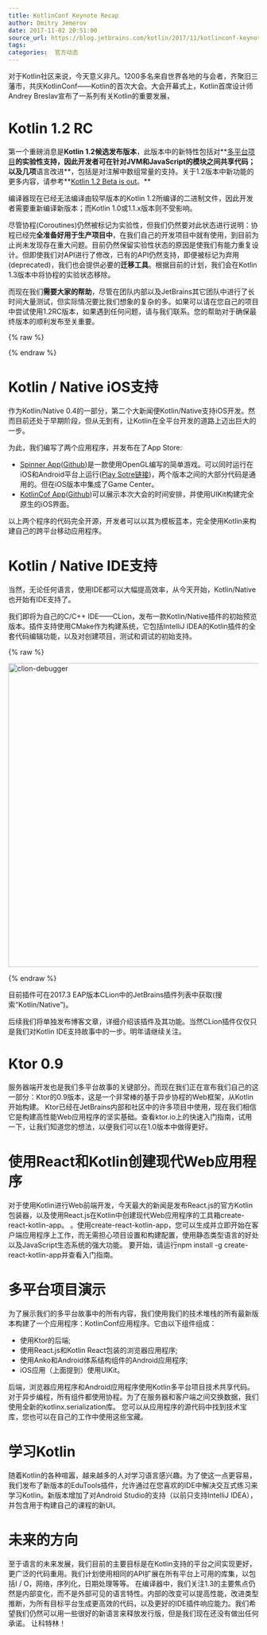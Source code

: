 ```yaml
---
title: KotlinConf Keynote Recap
author: Dmitry Jemerov
date: 2017-11-02 20:51:00
source_url: https://blog.jetbrains.com/kotlin/2017/11/kotlinconf-keynote-recap/
tags: 
categories:  官方动态
---
```


对于Kotlin社区来说，今天意义非凡。1200多名来自世界各地的与会者，齐聚旧三藩市，共庆KotlinConf——Kotlin的首次大会。大会开幕式上，Kotlin首席设计师Andrey Breslav宣布了一系列有关Kotlin的重要发展， 
# Kotlin 1.2 RC

第一个重磅消息是**Kotlin 1.2候选发布版本**，此版本中的新特性包括对**[多平台项目](http://kotlinlang.org/docs/reference/multiplatform.html)**的实验性支持，因此开发者可在针对JVM和JavaScript的模块之间共享代码；以及几项**语言改进**，包括是对注解中数组常量的支持。关于1.2版本中新功能的更多内容，请参考**[Kotlin 1.2 Beta is out](https://github.com/enbandari/KotlinBlogTranslation/blob/master/translated/Kotlin%201.2%20Beta%20is%20out.md)。**  

编译器现在已经无法编译由较早版本的Kotlin 1.2所编译的二进制文件，因此开发者需要重新编译新版本；而Kotlin 1.0或1.1.x版本则不受影响。  

尽管协程(Coroutines)仍然被标记为实验性，但我们仍然要对此状态进行说明：协程已经完**全准备好用于生产项目中**，在我们自己的开发项目中就有使用，到目前为止尚未发现存在重大问题。目前仍然保留实验性状态的原因是使我们有能力重复设计。但即使我们对API进行了修改，已有的API仍然支持，即便被标记为弃用(deprecated)，我们也会提供必要的**迁移工具**。根据目前的计划，我们会在Kotlin 1.3版本中将协程的实验状态移除。  

而现在我们**需要大家的帮助**，尽管在团队内部以及JetBrains其它团队中进行了长时间大量测试，但实际情况要比我们想象的复杂的多。如果可以请在您自己的项目中尝试使用1.2RC版本，如果遇到任何问题，请与我们联系。您的帮助对于确保最终版本的顺利发布至关重要。

{% raw %}
<p><span id="more-5407"></span></p>
{% endraw %}

# Kotlin / Native iOS支持

作为Kotlin/Native 0.4的一部分，第二个大新闻便Kotlin/Native支持iOS开发。然而目前还处于早期阶段，但从无到有，让Kotlin在全平台开发的道路上迈出巨大的一步。  

为此，我们编写了两个应用程序，并发布在了App Store:

* [Spinner App](https://itunes.apple.com/us/app/kotlinconf-spinner/id1291282375?mt=8)([Github](https://github.com/jetbrains/kotlinconf-spinner))是一款使用OpenGL编写的简单游戏。可以同时运行在iOS和Android平台上运行([Play Sotre链接](https://play.google.com/store/apps/details?id=com.jetbrains.konan_activity2))，两个版本之间的大部分代码是通用的。但在iOS版本中集成了Game Center。
* [KotlinCof App](https://itunes.apple.com/us/app/kotlinconf/id1299196584?mt=8)([Github](https://github.com/jetbrains/kotlinconf-app))可以展示本次大会的时间安排，并使用UIKit构建完全原生的iOS界面。

以上两个程序的代码完全开源，开发者可以以其为模板蓝本，完全使用Kotlin来构建自己的跨平台移动应用程序。
# Kotlin / Native IDE支持

当然，无论任何语言，使用IDE都可以大幅提高效率，从今天开始，Kotlin/Native也开始有IDE支持了。

我们即将为自己的C/C++ IDE——CLion，发布一款Kotlin/Native插件的初始预览版本。插件支持使用CMake作为构建系统，它包括IntelliJ IDEA的Kotlin插件的全套代码编辑功能，以及对创建项目，测试和调试的初始支持。

{% raw %}
<p><a href="https://d3nmt5vlzunoa1.cloudfront.net/kotlin/files/2017/11/clion-debugger.png" rel="attachment wp-att-5414"><img alt="clion-debugger" class="alignnone size-full wp-image-5414" height="612" src="https://d3nmt5vlzunoa1.cloudfront.net/kotlin/files/2017/11/clion-debugger.png" width="1600"/></a></p>
{% endraw %}

目前插件可在2017.3 EAP版本CLion中的JetBrains插件列表中获取(搜索“Kotlin/Native”)。  

后续我们将单独发布博客文章，详细介绍该插件及其功能。当然CLion插件仅仅只是我们对Kotlin IDE支持故事中的一步。明年请继续关注。

# Ktor 0.9

服务器端开发也是我们多平台故事的关键部分。而现在我们正在宣布我们自己的这一部分：Ktor的0.9版本，这是一个非常棒的基于异步协程的Web框架，从Kotlin开始构建。
Ktor已经在JetBrains内部和社区中的许多项目中使用，现在我们相信它是构建高性能Web应用程序的坚实基础。查看ktor.io上的快速入门指南，试用一下，让我们知道您的想法，以便我们可以在1.0版本中做得更好。
# 使用React和Kotlin创建现代Web应用程序

对于使用Kotlin进行Web前端开发，今天最大的新闻是发布React.js的官方Kotlin包装器，以及使用React.js在Kotlin中创建现代Web应用程序的工具箱create-react-kotlin-app。 。使用create-react-kotlin-app，您可以生成并立即开始在客户端应用程序上工作，而无需担心项目设置和构建配置，使用静态类型语言的好处以及JavaScript生态系统的强大功能。
要开始，请运行npm install -g create-react-kotlin-app并查看入门指南。
# 多平台项目演示

为了展示我们的多平台故事中的所有内容，我们使用我们的技术堆栈的所有最新版本构建了一个应用程序：KotlinConf应用程序。它由以下组件组成：

* 使用Ktor的后端;
* 使用React.js和Kotlin React包装的浏览器应用程序;
* 使用Anko和Android体系结构组件的Android应用程序;
* iOS应用（上面提到）使用UIKit。

后端，浏览器应用程序和Android应用程序使用Kotlin多平台项目技术共享代码。对于异步编程，所有组件都使用协程。为了在服务器和客户端之间交换数据，我们使用全新的kotlinx.serialization库。
您可以从应用程序的源代码中找到技术宝库，您也可以在自己的工作中使用这些宝藏。
# 学习Kotlin

随着Kotlin的各种喧嚣，越来越多的人对学习语言感兴趣。为了使这一点更容易，我们发布了新版本的EduTools插件，允许通过在您喜欢的IDE中解决交互式练习来学习Kotlin。新版本增加了对Android Studio的支持（以前只支持IntelliJ IDEA），并包含用于构建自己的课程的新UI。
# 未来的方向

至于语言的未来发展，我们目前的主要目标是在Kotlin支持的平台之间实现更好，更广泛的代码重用。我们计划使用相同的API扩展在所有平台上可用的库集，以包括I / O，网络，序列化，日期处理等等。
在编译器中，我们关注1.3的主要焦点仍然是内部变化，而不是外部可见的语言特性。内部的改变可以提高性能，改进类型推断，为所有目标平台生成更高效的代码，以及更好的IDE插件响应能力。我们希望我们仍然可以用一些很好的新语言来释放发行版，但是我们现在还没有做出任何承诺。
让科特林！
